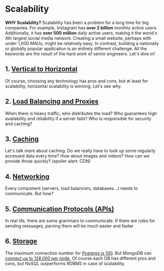# Scalability

**WHY Scalability?** Scalability has been a problem for a long time for big companies. For example, Instagram has **over 2 billion** monthly active users. Additionally, it has **over 500 million** daily active users, making it the world's 4th largest social media network. Creating a small website, perhaps with under 1,000 MAUs, might be relatively easy. In contrast, building a nationally or globally popular application is an entirely different challenge. All the keywords are the result of the hard work of senior engineers. Let's dive in!


## 1. [Vertical to Horizontal](https://github.com/crypt0summer/System-Design/blob/main/1_MainTheories/1_1_BasicTheories/1_Vertical_to_Horizontal.md)
Of course, choosing any technology has pros and cons, but at least for scalability, horizontal scalability is winning. Let's see why.

## 2. [Load Balancing and Proxies](https://github.com/crypt0summer/System-Design/blob/main/1_MainTheories/1_1_BasicTheories/2_LoadBalancing_Proxies.md)
When there is heavy traffic, who distributes the load? Who guarantees high availability and reliability if a server fails?
Who is responsible for security and caching?

## 3. [Caching](https://github.com/crypt0summer/System-Design/blob/main/1_MainTheories/1_1_BasicTheories/3_Caching.md)
Let's talk more about caching. Do we really have to look up some regularly accessed data every time?
How about images and videos? How can we provide those quickly? (spoiler alert: CDN)

## 4. [Networking](https://github.com/crypt0summer/System-Design/blob/main/1_MainTheories/1_1_BasicTheories/4_Networking.md)
Every component (servers, load balancers, databases...) needs to communicate. But how?

## 5. [Communication Protocols (APIs)](https://github.com/crypt0summer/System-Design/blob/main/1_MainTheories/1_1_BasicTheories/5_Communication_Protocols.md)
In real life, there are some grammars to communicate.
If there are rules for sending messages, parsing them will be much easier and faster.

## 6. [Storage](https://github.com/crypt0summer/System-Design/blob/main/1_MainTheories/1_1_BasicTheories/6_Storage.md)
The maximum connection number for [Postgres is 100](https://www.postgresql.org/docs/current/runtime-config-connection.html#GUC-MAX-CONNECTIONS).
But MongoDB can [connect up to 128,000 per node.](https://www.mongodb.com/docs/manual/reference/limits/#mongodb-atlas-connection-limits-and-cluster-tier)
Of course each DB has different pros and cons, but NoSQL outperforms RDBMS in case of scalability.  
